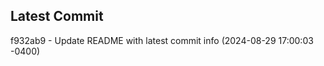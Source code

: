 
## Latest Commit
f932ab9 - Update README with latest commit info (2024-08-29 17:00:03 -0400) <Yunxi-Zhou>
